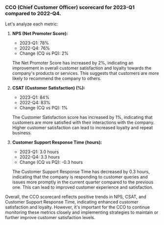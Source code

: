 ### CCO (Chief Customer Officer) scorecard for 2023-Q1 compared to 2022-Q4. 


Let's analyze each metric:

1. **NPS (Net Promoter Score):**
   - 2023-Q1: 78%
   - 2022-Q4: 76%
   - Change (CQ vs PQ): 2%

   The Net Promoter Score has increased by 2%, indicating an improvement in overall customer satisfaction and loyalty towards the company's products or services. This suggests that customers are more likely to recommend the company to others.

2. **CSAT (Customer Satisfaction) (%):**
   - 2023-Q1: 84%
   - 2022-Q4: 83%
   - Change (CQ vs PQ): 1%

   The Customer Satisfaction score has increased by 1%, indicating that customers are more satisfied with their interactions with the company. Higher customer satisfaction can lead to increased loyalty and repeat business.

3. **Customer Support Response Time (hours):**
   - 2023-Q1: 3.0 hours
   - 2022-Q4: 3.3 hours
   - Change (CQ vs PQ): -0.3 hours

   The Customer Support Response Time has decreased by 0.3 hours, indicating that the company is responding to customer queries and issues more promptly in the current quarter compared to the previous one. This can lead to improved customer experience and satisfaction.

Overall, the CCO scorecard reflects positive trends in NPS, CSAT, and Customer Support Response Time, indicating enhanced customer satisfaction and loyalty. However, it's important for the CCO to continue monitoring these metrics closely and implementing strategies to maintain or further improve customer satisfaction levels.